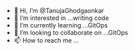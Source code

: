- 👋 Hi, I’m @TanujaGhodgaonkar
- 👀 I’m interested in ...writing code
- 🌱 I’m currently learning ...GitOps
- 💞️ I’m looking to collaborate on ...GitOps
- 📫 How to reach me ...

<!---
TanujaGhodgaonkar/TanujaGhodgaonkar is a ✨ special ✨ repository because its `README.md` (this file) appears on your GitHub profile.
You can click the Preview link to take a look at your changes.
--->
